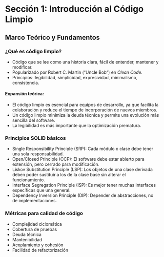 # Sección 1: Introducción al Código Limpio

## Marco Teórico y Fundamentos

### ¿Qué es código limpio?
- Código que se lee como una historia clara, fácil de entender, mantener y modificar.
- Popularizado por Robert C. Martin (“Uncle Bob”) en *Clean Code*.
- Principios: legibilidad, simplicidad, expresividad, minimalismo, consistencia.

#### Expansión teórica:
- El código limpio es esencial para equipos de desarrollo, ya que facilita la colaboración y reduce el tiempo de incorporación de nuevos miembros.
- Un código limpio minimiza la deuda técnica y permite una evolución más sencilla del software.
- La legibilidad es más importante que la optimización prematura.

### Principios SOLID básicos
- Single Responsibility Principle (SRP): Cada módulo o clase debe tener una sola responsabilidad.
- Open/Closed Principle (OCP): El software debe estar abierto para extensión, pero cerrado para modificación.
- Liskov Substitution Principle (LSP): Los objetos de una clase derivada deben poder sustituir a los de la clase base sin alterar el funcionamiento.
- Interface Segregation Principle (ISP): Es mejor tener muchas interfaces específicas que una general.
- Dependency Inversion Principle (DIP): Depender de abstracciones, no de implementaciones.

### Métricas para calidad de código
- Complejidad ciclomática
- Cobertura de pruebas
- Deuda técnica
- Mantenibilidad
- Acoplamiento y cohesión
- Facilidad de refactorización
